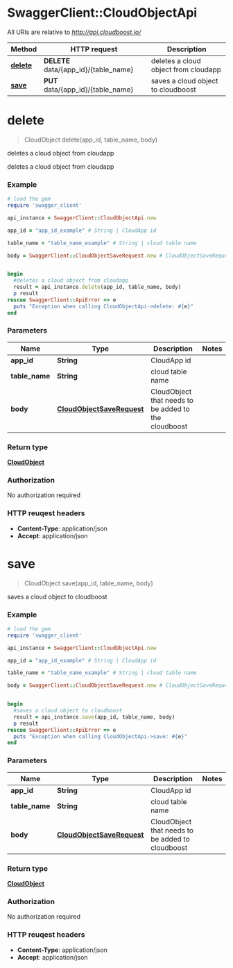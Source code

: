 # SwaggerClient::CloudObjectApi

All URIs are relative to *http://api.cloudboost.io/*

Method | HTTP request | Description
------------- | ------------- | -------------
[**delete**](CloudObjectApi.md#delete) | **DELETE** data/{app_id}/{table_name} | deletes a cloud object from cloudapp
[**save**](CloudObjectApi.md#save) | **PUT** data/{app_id}/{table_name} | saves a cloud object to cloudboost


# **delete**
> CloudObject delete(app_id, table_name, body)

deletes a cloud object from cloudapp

deletes a cloud object from cloudapp

### Example
```ruby
# load the gem
require 'swagger_client'

api_instance = SwaggerClient::CloudObjectApi.new

app_id = "app_id_example" # String | CloudApp id

table_name = "table_name_example" # String | cloud table name

body = SwaggerClient::CloudObjectSaveRequest.new # CloudObjectSaveRequest | CloudObject that needs to be added to the cloudboost


begin
  #deletes a cloud object from cloudapp
  result = api_instance.delete(app_id, table_name, body)
  p result
rescue SwaggerClient::ApiError => e
  puts "Exception when calling CloudObjectApi->delete: #{e}"
end
```

### Parameters

Name | Type | Description  | Notes
------------- | ------------- | ------------- | -------------
 **app_id** | **String**| CloudApp id | 
 **table_name** | **String**| cloud table name | 
 **body** | [**CloudObjectSaveRequest**](CloudObjectSaveRequest.md)| CloudObject that needs to be added to the cloudboost | 

### Return type

[**CloudObject**](CloudObject.md)

### Authorization

No authorization required

### HTTP reuqest headers

 - **Content-Type**: application/json
 - **Accept**: application/json



# **save**
> CloudObject save(app_id, table_name, body)

saves a cloud object to cloudboost



### Example
```ruby
# load the gem
require 'swagger_client'

api_instance = SwaggerClient::CloudObjectApi.new

app_id = "app_id_example" # String | CloudApp id

table_name = "table_name_example" # String | cloud table name

body = SwaggerClient::CloudObjectSaveRequest.new # CloudObjectSaveRequest | CloudObject that needs to be added to cloudboost


begin
  #saves a cloud object to cloudboost
  result = api_instance.save(app_id, table_name, body)
  p result
rescue SwaggerClient::ApiError => e
  puts "Exception when calling CloudObjectApi->save: #{e}"
end
```

### Parameters

Name | Type | Description  | Notes
------------- | ------------- | ------------- | -------------
 **app_id** | **String**| CloudApp id | 
 **table_name** | **String**| cloud table name | 
 **body** | [**CloudObjectSaveRequest**](CloudObjectSaveRequest.md)| CloudObject that needs to be added to cloudboost | 

### Return type

[**CloudObject**](CloudObject.md)

### Authorization

No authorization required

### HTTP reuqest headers

 - **Content-Type**: application/json
 - **Accept**: application/json



